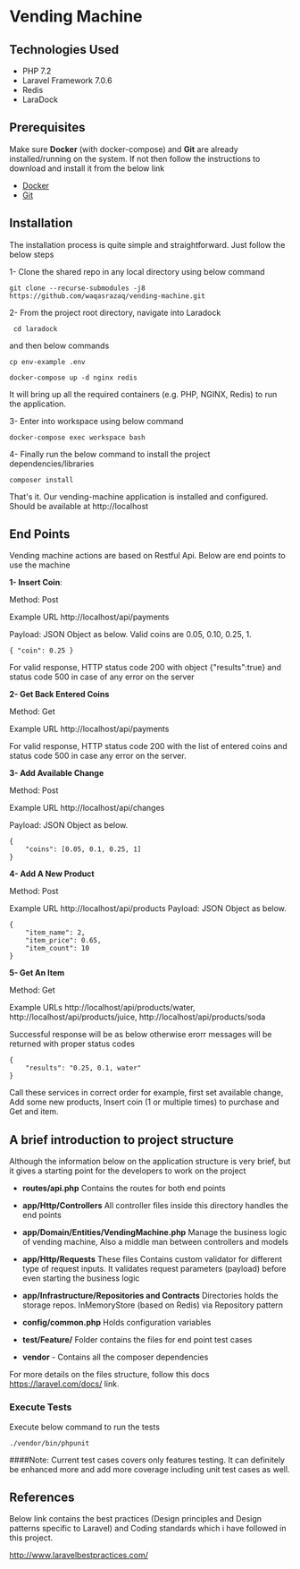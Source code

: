 # Vending Machine

## Technologies Used
* PHP 7.2
* Laravel Framework 7.0.6
* Redis 
* LaraDock

## Prerequisites

Make sure **Docker** (with docker-compose) and **Git** are already installed/running on the system. If not then follow the instructions to download and install it from the below link
* [Docker](https://www.docker.com/)
* [Git](https://git-scm.com/downloads)


## Installation
The installation process is quite simple and straightforward. Just follow the below steps

1- Clone the shared repo in any local directory using below command
```
git clone --recurse-submodules -j8 https://github.com/waqasrazaq/vending-machine.git
```

2- From the project root directory, navigate into Laradock
 
```
 cd laradock
 ```
and then below commands

```
cp env-example .env

docker-compose up -d nginx redis
```

It will bring up all the required containers (e.g. PHP, NGINX, Redis) to run the application.

3-  Enter into workspace using below command
```
docker-compose exec workspace bash
```

4- Finally run the below command to install the project dependencies/libraries
```
composer install
```

That's it. Our vending-machine application is installed and configured. Should be available at http://localhost


## End Points
Vending machine actions are based on Restful Api. Below are end points to use the machine

**1- Insert Coin**: 

Method: Post

Example URL http://localhost/api/payments

Payload: JSON Object as below. Valid coins are 0.05, 0.10, 0.25, 1. 
```
{ "coin": 0.25 }
```

For valid response, HTTP status code 200 with object {"results":true} and status code 500 in case of any error on the server 


**2- Get Back Entered Coins** 

Method: Get 

Example URL http://localhost/api/payments

For valid response, HTTP status code 200 with the list of entered coins and status code 500 in case any error on the server.

**3- Add Available Change** 

Method: Post 

Example URL http://localhost/api/changes

Payload: JSON Object as below. 
```
{
	"coins": [0.05, 0.1, 0.25, 1]
}
```
**4- Add A New Product** 

Method: Post 

Example URL http://localhost/api/products
Payload: JSON Object as below. 

```
{
	"item_name": 2,
	"item_price": 0.65,
	"item_count": 10
}
```
**5- Get An Item** 

Method: Get

Example URLs http://localhost/api/products/water, http://localhost/api/products/juice, http://localhost/api/products/soda

Successful response will be as below otherwise erorr messages will be returned with proper status codes
```
{
    "results": "0.25, 0.1, water"
}
```

Call these services in correct order for example, first set available change, Add some new products, Insert coin (1 or multiple times) to purchase and Get and item.


## A brief introduction to project structure
Although the information below on the application structure is very brief, but it gives a starting point for the developers to work on the project


* **routes/api.php** Contains the routes for both end points

* **app/Http/Controllers** All controller files inside this directory handles the end points 

* **app/Domain/Entities/VendingMachine.php** Manage the business logic of vending machine, Also a middle man between controllers and models

* **app/Http/Requests** These files Contains custom validator for different type of request inputs. It validates request parameters (payload) before even starting the business logic

* **app/Infrastructure/Repositories and Contracts** Directories holds the storage repos. InMemoryStore (based on Redis) via Repository pattern

* **config/common.php** Holds configuration variables

* **test/Feature/** Folder contains the files for end point test cases

* **vendor** - Contains all the composer dependencies

For more details on the files structure, follow this docs https://laravel.com/docs/ link.

### Execute Tests
Execute below command to run the tests
```
./vendor/bin/phpunit
```

####Note: 
Current test cases covers only features testing. It can definitely be enhanced more and add more coverage including unit test cases as well. 

## References
Below link contains the best practices (Design principles and Design patterns specific to Laravel) and Coding standards which i have followed in this project. 

http://www.laravelbestpractices.com/

